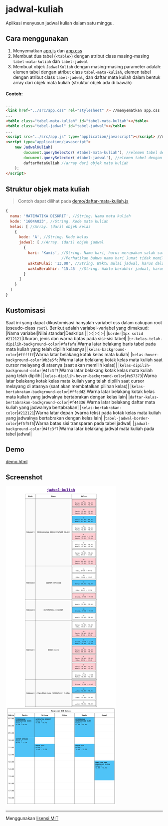 # jadwal-kuliah
Aplikasi menyusun jadwal kuliah dalam satu minggu.

## Cara menggunakan
1. Menyematkan [app.js](src/app.js) dan [app.css](src/app.css)
2. Membuat dua tabel (`<table>`) dengan atribut class masing-masing `tabel-mata-kuliah` dan `tabel-jadwal`
3. Membuat objek `JadwalKuliah` dengan masing-masing parameter adalah: elemen tabel dengan atribut class `tabel-mata-kuliah`, elemen tabel dengan atribut class `tabel-jadwal`, dan daftar mata kuliah dalam bentuk array dari objek mata kuliah (struktur objek ada di bawah)

#### Contoh:
```html
...
<link href="../src/app.css" rel="stylesheet" /> //menyematkan app.css
...
<table class="tabel-mata-kuliah" id="tabel-mata-kuliah"></table>
<table class="tabel-jadwal" id="tabel-jadwal"></table>
...
<script src="../src/app.js" type="application/javascript"></script> //menyematkan app.js
<script type="application/javascript">
    new JadwalKuliah(
        document.querySelector('#tabel-mata-kuliah'), //elemen tabel dengan atribut class tabel-mata-kuliah
        document.querySelector('#tabel-jadwal'), //elemen tabel dengan atribut class tabel-jadwal
        daftarMataKuliah //array dari objek mata kuliah
    );
</script>
```

## Struktur objek mata kuliah
> Contoh dapat dilihat pada [demo/daftar-mata-kuliah.js](demo/daftar-mata-kuliah.js)
```javascript
{
  nama: 'MATEMATIKA DISKRIT', //String. Nama mata kuliah
  kode: '1604A023', //String. Kode mata kuliah
  kelas: [ //Array. (dari) objek kelas
    {
      kode: 'A', //String. Kode kelas
      jadwal: [ //Array. (dari) objek jadwal
        {
          hari: 'Kamis', //String. Nama hari, harus merupakan salah satu dari 'Senin', 'Selasa', 'Rabu', 'Kamis', 'Jumat', 'Sabtu', 'Minggu'
                         //Perhatikan bahwa nama hari Jumat tidak memiliki petik
          waktuMulai: '13.00', //String. Waktu mulai jadwal, harus dalam format HH:MM
          waktuBerakhir: '15.45' //String. Waktu berakhir jadwal, harus dalam format HH:MM
        }
      ]
    }
  ]
}
```

## Kustomisasi
Saat ini yang dapat dikustomisasi hanyalah variabel css dalam cakupan root (pseudo-class `root`). Berikut adalah variabel-variabel yang dimaksud:
|Nama variabel|Nilai standar|Deskripsi|
|:-:|:-:|:-|
|`border`|`1px solid #212121`|Ukuran, jenis dan warna batas pada sisi-sisi tabel|
|`tr-kelas-telah-dipilih-background-color`|`#fafafa`|Warna latar belakang baris tabel pada mata kuliah yang telah dipilih kelasnya|
|`kelas-background-color`|`#ffffff`|Warna latar belakang kotak kelas mata kuliah|
|`kelas-hover-background-color`|`#b3e5fc`|Warna latar belakang kotak kelas mata kuliah saat cursor melayang di atasnya (saat akan memilih kelas)|
|`kelas-dipilih-background-color`|`#4fc3f7`|Warna latar belakang kotak kelas mata kuliah yang telah dipilih|
|`kelas-dipilih-hover-background-color`|`#e57373`|Warna latar belakang kotak kelas mata kuliah yang telah dipilih saat cursor melayang di atasnya (saat akan membatalkan pilihan kelas)|
|`kelas-bertabrakan-background-color`|`#ffcdd2`|Warna latar belakang kotak kelas mata kuliah yang jadwalnya bertabrakan dengan kelas lain|
|`daftar-kelas-bertabrakan-background-color`|`#f44336`|Warna latar belakang daftar mata kuliah yang jadwalnya bertabrakan|
|`kelas-bertabrakan-color`|`#212121`|Warna latar depan (warna teks) pada kotak kelas mata kuliah yang jadwalnya bertabrakan dengan kelas lain|
|`tabel-jadwal-border-color`|`#f5f5f5`|Warna batas sisi transparan pada tabel jadwal|
|`jadwal-background-color`|`#4fc3f7`|Warna latar belakang jadwal mata kuliah pada tabel jadwal|

## Demo
[demo.html](demo/demo.html)

## Screenshot
![Screenshot](res/screenshot-1.png "Screenshot")

---
Menggunakan [lisensi MIT](LICENSE)
